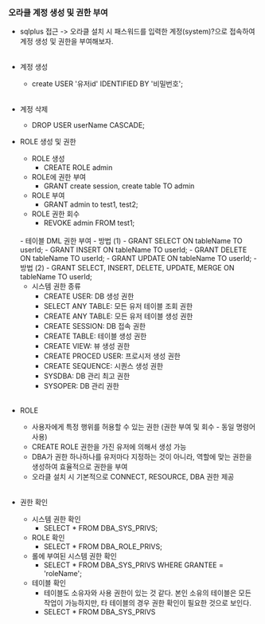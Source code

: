 ### 오라클 계정 생성 및 권한 부여
- sqlplus 접근 -> 오라클 설치 시 패스워드를 입력한 계정(system)?으로 접속하여 계정 생성 및 권한을 부여해보자.<br/><br/>

- 계정 생성
    - create USER '유저id' IDENTIFIED BY '비밀번호';
    <br/>
- 계정 삭제
    - DROP USER userName CASCADE;    
    
- ROLE 생성 및 권한
    - ROLE 생성
      - CREATE ROLE admin  
    - ROLE에 권한 부여
      - GRANT create session, create table TO admin
    - ROLE 부여
      - GRANT admin to test1, test2;
    - ROLE 권한 회수
      - REVOKE admin FROM test1;
    <br/>
    - 테이블 DML 권한 부여
      - 방법 (1)
          - GRANT SELECT ON tableName TO userId;
          - GRANT INSERT ON tableName TO userId;
          - GRANT DELETE ON tableName TO userId;
          - GRANT UPDATE ON tableName TO userId;
      - 방법 (2)
          - GRANT SELECT, INSERT, DELETE, UPDATE, MERGE ON tableName TO userId;
     <br/>
     
     - 시스템 권한 종류
       - CREATE USER: DB 생성 권한
       - SELECT ANY TABLE: 모든 유저 테이블 조회 권한
       - CREATE ANY TABLE: 모든 유저 테이블 생성 권한
       - CREATE SESSION: DB 접속 권한
       - CREATE TABLE: 테이블 생성 권한
       - CREATE VIEW: 뷰 생성 권한
       - CREATE PROCED USER: 프로시저 생성 권한
       - CREATE SEQUENCE: 시퀀스 생성 권한
       - SYSDBA: DB 관리 최고 권한
       - SYSOPER: DB 관리 권한 
     <br/>
     
- ROLE
    - 사용자에게 특정 행위를 허용할 수 있는 권한 (권한 부여 및 회수 - 동일 명령어 사용)
    - CREATE ROLE 권한을 가진 유저에 의해서 생성 가능
    - DBA가 권한 하나하나를 유저마다 지정하는 것이 아니라, 역할에 맞는 권한을 생성하여 효율적으로 권한을 부여
    - 오라클 설치 시 기본적으로 CONNECT, RESOURCE, DBA 권한 제공
    <br/>

- 권한 확인
    - 시스템 권한 확인
      - SELECT * FROM DBA_SYS_PRIVS;
    - ROLE 확인
      - SELECT * FROM DBA_ROLE_PRIVS;
    - 롤에 부여된 시스템 권한 확인
      - SELECT * FROM DBA_SYS_PRIVS WHERE GRANTEE = 'roleName';
    - 테이블 확인
      - 테이블도 소유자와 사용 권한이 있는 것 같다. 본인 소유의 테이블은  모든 작업이 가능하지만, 타 테이블의 경우 권한 확인이 필요한 것으로 보인다.
      - SELECT * FROM DBA_SYS_PRIVS